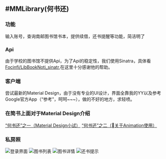 #MMLibrary(何书还)
---

### 功能
输入账号，查询南邮图书馆书本，提供续借，还书提醒等功能，简洁明了

### Api
由于学校的图书馆不提供Api，为了Api的稳定性，我们使用Sinatra，具体看[Focinfi/LibBookNoti_sinatr](https://github.com/Focinfi/LibBookNoti_sinatra),在这里十分感谢他的帮助。

### 客户端
尝试最新的Material Design，由于没有专业的UI设计，界面全靠我的YY以及参考Google官方App（“参考”，呵呵~~~），做的不好的地方，求轻喷。

### 在简书上面对于Material Design介绍
[“何书还”之一（Material Design小试）](http://www.jianshu.com/p/5653850c637c)
[“何书还”之二（关于Animation使用）](http://www.jianshu.com/p/7768c8df38c4)

### 私房照
![登录界面](http://clownqiang.qiniudn.com/login.png)
![图书列表](http://clownqiang.qiniudn.com/list.png)
![图书详情](http://clownqiang.qiniudn.com/detail.png)
![还书提示](http://clownqiang.qiniudn.com/notification.png)
